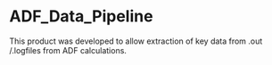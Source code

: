 # ADF_Data_Pipeline

This product was developed to allow extraction of key data from .out /.logfiles from ADF calculations.
